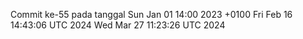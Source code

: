 Commit ke-55 pada tanggal Sun Jan 01 14:00 2023 +0100
Fri Feb 16 14:43:06 UTC 2024
Wed Mar 27 11:23:26 UTC 2024

